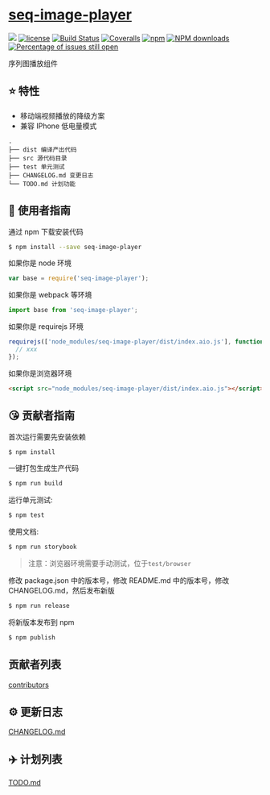# [seq-image-player](https://github.com/onthia/seq-image-player)

[![](https://img.shields.io/badge/Powered%20by-jslib%20base-brightgreen.svg)](https://github.com/yanhaijing/jslib-base)
[![license](https://img.shields.io/badge/license-MIT-blue.svg)](https://github.com/onthia/seq-image-player/blob/master/LICENSE)
[![Build Status](https://travis-ci.org/onthia/seq-image-player.svg?branch=master)](https://travis-ci.org/onthia/seq-image-player)
[![Coveralls](https://img.shields.io/coveralls/onthia/seq-image-player.svg)](https://coveralls.io/github/onthia/seq-image-player)
[![npm](https://img.shields.io/badge/npm-0.1.0-orange.svg)](https://www.npmjs.com/package/seq-image-player)
[![NPM downloads](http://img.shields.io/npm/dm/seq-image-player.svg?style=flat-square)](http://www.npmtrends.com/seq-image-player)
[![Percentage of issues still open](http://isitmaintained.com/badge/open/onthia/seq-image-player.svg)](http://isitmaintained.com/project/onthia/seq-image-player 'Percentage of issues still open')

序列图播放组件

## :star: 特性

- 移动端视频播放的降级方案
- 兼容 IPhone 低电量模式

```
.
├── dist 编译产出代码
├── src 源代码目录
├── test 单元测试
├── CHANGELOG.md 变更日志
└── TODO.md 计划功能
```

## :rocket: 使用者指南

通过 npm 下载安装代码

```bash
$ npm install --save seq-image-player
```

如果你是 node 环境

```js
var base = require('seq-image-player');
```

如果你是 webpack 等环境

```js
import base from 'seq-image-player';
```

如果你是 requirejs 环境

```js
requirejs(['node_modules/seq-image-player/dist/index.aio.js'], function (base) {
  // xxx
});
```

如果你是浏览器环境

```html
<script src="node_modules/seq-image-player/dist/index.aio.js"></script>
```

## :kissing_heart: 贡献者指南

首次运行需要先安装依赖

```bash
$ npm install
```

一键打包生成生产代码

```bash
$ npm run build
```

运行单元测试:

```bash
$ npm test
```

使用文档:

```bash
$ npm run storybook
```

> 注意：浏览器环境需要手动测试，位于`test/browser`

修改 package.json 中的版本号，修改 README.md 中的版本号，修改 CHANGELOG.md，然后发布新版

```bash
$ npm run release
```

将新版本发布到 npm

```bash
$ npm publish
```

## 贡献者列表

[contributors](https://github.com/onthia/seq-image-player/graphs/contributors)

## :gear: 更新日志

[CHANGELOG.md](./CHANGELOG.md)

## :airplane: 计划列表

[TODO.md](./TODO.md)
